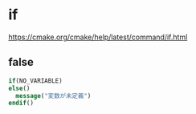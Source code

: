 # if

https://cmake.org/cmake/help/latest/command/if.html

## false

```cmake
if(NO_VARIABLE)
else()
  message("変数が未定義")
endif()



